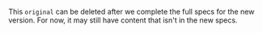 This `original` can be deleted after we complete the full specs for the new version. For now, it may still have content that isn't in the new specs.
